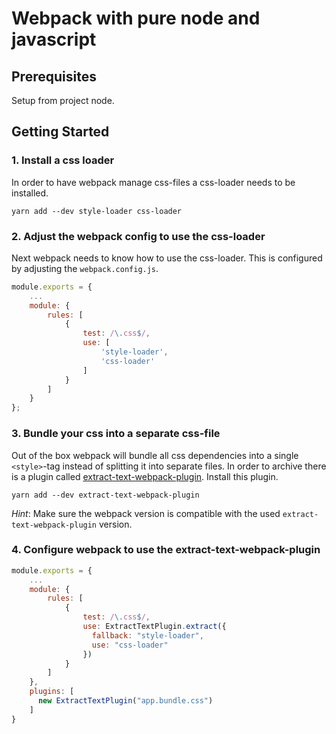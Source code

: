 # Webpack with pure node and javascript

## Prerequisites

Setup from project node.

## Getting Started

### 1. Install a css loader

In order to have webpack manage css-files a css-loader needs to be installed.

```
yarn add --dev style-loader css-loader
```

### 2. Adjust the webpack config to use the css-loader

Next webpack needs to know how to use the css-loader. This is configured by adjusting the `webpack.config.js`.

```js
module.exports = {
    ...
    module: {
        rules: [
            {
                test: /\.css$/,
                use: [
                    'style-loader',
                    'css-loader'
                ]
            }
        ]
    }
};
```

### 3. Bundle your css into a separate css-file

Out of the box webpack will bundle all css dependencies into a single `<style>`-tag instead of splitting it into separate files. In order to archive there is a plugin called [extract-text-webpack-plugin](https://webpack.js.org/plugins/extract-text-webpack-plugin/). Install this plugin.

```
yarn add --dev extract-text-webpack-plugin
```

*Hint*: Make sure the webpack version is compatible with the used `extract-text-webpack-plugin` version.

### 4. Configure webpack to use the extract-text-webpack-plugin

```js
module.exports = {
    ...
    module: {
        rules: [
            {
                test: /\.css$/,
                use: ExtractTextPlugin.extract({
                  fallback: "style-loader",
                  use: "css-loader"
                })
            }
        ]
    },
    plugins: [
      new ExtractTextPlugin("app.bundle.css")
    ]
}
```